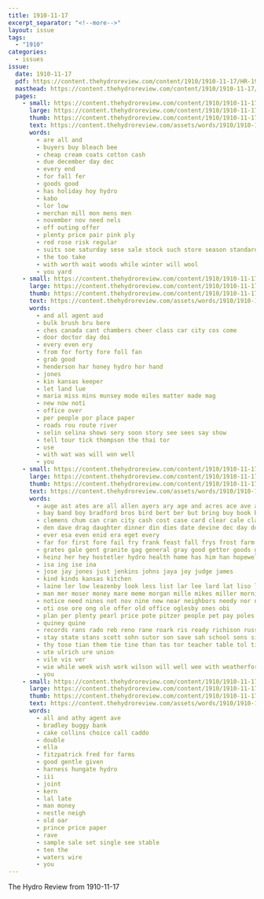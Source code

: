 ```yaml
---
title: 1910-11-17
excerpt_separator: "<!--more-->"
layout: issue
tags:
  - "1910"
categories:
  - issues
issue:
  date: 1910-11-17
  pdf: https://content.thehydroreview.com/content/1910/1910-11-17/HR-1910-11-17.pdf
  masthead: https://content.thehydroreview.com/content/1910/1910-11-17/masthead/HR-1910-11-17.jpg
  pages:
    - small: https://content.thehydroreview.com/content/1910/1910-11-17/small/HR-1910-11-17-01.jpg
      large: https://content.thehydroreview.com/content/1910/1910-11-17/large/HR-1910-11-17-01.jpg
      thumb: https://content.thehydroreview.com/content/1910/1910-11-17/thumbnails/HR-1910-11-17-01.jpg
      text: https://content.thehydroreview.com/assets/words/1910/1910-11-17/HR-1910-11-17-01.txt
      words:
        - are all and
        - buyers buy bleach bee
        - cheap cream coats cotton cash
        - due december day dec
        - every end
        - for fall fer
        - goods good
        - has holiday hoy hydro
        - kabo
        - lor low
        - merchan mill mon mens men
        - november nov need nels
        - off outing offer
        - plenty price pair pink ply
        - red rose risk regular
        - suits soe saturday sese sale stock such store season standard
        - the too take
        - with worth wait woods while winter will wool
        - you yard
    - small: https://content.thehydroreview.com/content/1910/1910-11-17/small/HR-1910-11-17-02.jpg
      large: https://content.thehydroreview.com/content/1910/1910-11-17/large/HR-1910-11-17-02.jpg
      thumb: https://content.thehydroreview.com/content/1910/1910-11-17/thumbnails/HR-1910-11-17-02.jpg
      text: https://content.thehydroreview.com/assets/words/1910/1910-11-17/HR-1910-11-17-02.txt
      words:
        - and all agent aud
        - bulk brush bru bere
        - ches canada cant chambers cheer class car city cos come
        - door doctor day doi
        - every even ery
        - from for forty fore foll fan
        - grab good
        - henderson har honey hydro hor hand
        - jones
        - kin kansas keeper
        - let land lue
        - maria miss mins munsey mode miles matter made mag
        - new now noti
        - office over
        - per people por place paper
        - roads rou route river
        - selin selina shows sery soon story see sees say show
        - tell tour tick thompson the thai tor
        - use
        - with wat was will won well
        - you
    - small: https://content.thehydroreview.com/content/1910/1910-11-17/small/HR-1910-11-17-03.jpg
      large: https://content.thehydroreview.com/content/1910/1910-11-17/large/HR-1910-11-17-03.jpg
      thumb: https://content.thehydroreview.com/content/1910/1910-11-17/thumbnails/HR-1910-11-17-03.jpg
      text: https://content.thehydroreview.com/assets/words/1910/1910-11-17/HR-1910-11-17-03.txt
      words:
        - auge ast ates are all allen ayers ary age and acres ace ave acar ath albin arms
        - bay band boy bradford bros bird bert ber but bring buy book bailey bas blackwell burkhalter beal buc bine both business birth big bars bank been bene breed brunk back bry bowls bristow blanke boyl branch baldy books better baby
        - clemens chum can cran city cash cost case card clear cale clark caddo church county colorado count come chronic cedar crawford center chante change cutie came colo corn candies chambers cesar col cold chie cattle clinton call close
        - den dave drag daughter dinner din dies date devine dec day down doze days
        - ever esa even enid era eget every
        - far for first fore fail fry frank feast fall frys frost farm from front friday fees few found fremont
        - grates gale gent granite gag general gray good getter goods grade
        - heinz her hey hostetler hydro health home has him han hopewell hope harts had hud hume house hing held high hardware hold
        - isa ing ise ina
        - jose jay jones just jenkins johns jaya joy judge james
        - kind kinds kansas kitchen
        - laine ler low leazenby look less list lar lee lard lat liso like line light loth lace last live
        - man mer moser money mare meme morgan mille mikes miller morning munday mat moa miles meats mas mos mor miss monday merry mort mince meer missouri mel monsell muncie mens men moore made more mali mission meyer mary mulberry
        - notice need nines not nov nine new near neighbors needy nor note nims nice noon noy now nee night nye november
        - oti ose ore ong ole offer old office oglesby ones obi
        - plan per plenty pearl price pote pitzer people pet pay poles plett past pee prairie pha public prayer peet page pie pies pruett place patte
        - quiney quine
        - records rans rado reb reno rane roark ris ready richison russian rary rita rot range rin rae rate rek raw rey robertson
        - stay state stans scott sohn sutor son save sah school sons simmons socie sarah smith south settle sheriff sick six stalk store surprise second salad stock star supply sunny stan ship service soe sip shreck sugar she shultz saturday sunday share steel ser speed seal seo san see sale
        - thy tose tian them tie tine than tas tor teacher table tol tin triplett thi tobacco thal town the
        - ute ulrich ure union
        - vile vis ver
        - wie while week wish work wilson will well wee with weatherford was wheat wait weg weather west white wife wil winters woods wind want working
        - you
    - small: https://content.thehydroreview.com/content/1910/1910-11-17/small/HR-1910-11-17-04.jpg
      large: https://content.thehydroreview.com/content/1910/1910-11-17/large/HR-1910-11-17-04.jpg
      thumb: https://content.thehydroreview.com/content/1910/1910-11-17/thumbnails/HR-1910-11-17-04.jpg
      text: https://content.thehydroreview.com/assets/words/1910/1910-11-17/HR-1910-11-17-04.txt
      words:
        - all and athy agent ave
        - bradley buggy bank
        - cake collins choice call caddo
        - double
        - ella
        - fitzpatrick fred for farms
        - good gentle given
        - harness hungate hydro
        - iii
        - joint
        - kern
        - lal late
        - man money
        - nestle neigh
        - old oar
        - prince price paper
        - rave
        - sample sale set single see stable
        - ten the
        - waters wire
        - you
---
```


The Hydro Review from 1910-11-17

<!--more-->

